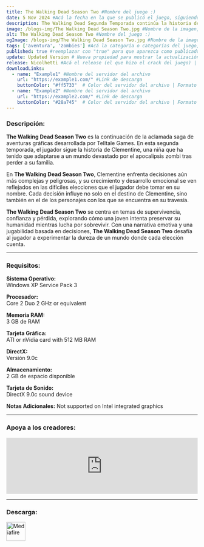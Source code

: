 ```yaml
---
title: The Walking Dead Season Two #Nombre del juego :)
date: 5 Nov 2024 #Acá la fecha en la que se publicó el juego, siguiendo este formato: Dia "30", Mes "Oct", Año "2024" = como debe quedar: 30 Oct 2024
description: The Walking Dead Segunda Temporada continúa la historia de Clementine, una joven que quedó huérfana tras el apocalipsis de los muertos vivientes. Abandonada a su suerte, se ha visto obligada a aprender cómo sobrevivir en un mundo que ha perdido la cordura. #Acá una mini descripción del juego
image: /blogs-img/The Walking Dead Season Two.jpg #Nombre de la imagen, por lo general es exactamente el mismo nombre que el juego excluyendo lo ":" (Dos puntos)
alt: The Walking Dead Season Two #Nombre del juego :)
ogImage: /blogs-img/The Walking Dead Season Two.jpg #Nombre de la imagen, por lo general es exactamente el mismo nombre que el juego excluyendo lo ":" (Dos puntos)
tags: ['aventura', 'zombies'] #Acá la categoría o categorías del juego, si es más de una se coloca en este formato: ['categoría1', 'categoría2']
published: true #reemplazar con "true" para que aparezca como publicado
update: Updated Version # Nueva propiedad para mostrar la actualización | Formato: v1.0.0
release: Nicolhetti #Acá el release (el que hizo el crack del juego) | Formato: Nicolhetti
downloadLinks:
  - name: "Example1" #Nombre del servidor del archivo
    url: "https://example1.com/" #Link de descarga
    buttonColor: "#ff5733"  # Color del servidor del archivo | Formato hexadecimal | MediaFire: #0171F0 | Buzzheavier: #FF6600 |
  - name: "Example2" #Nombre del servidor del archivo
    url: "https://example2.com/" #Link de descarga
    buttonColor: "#28a745"  # Color del servidor del archivo | Formato hexadecimal | MediaFire: #0171F0 | Buzzheavier: #FF6600 |
---
```


<!--En VSCode seleccionando una palabra, por ejemplo: "The Walking Dead Season Two" y apretando Ctrl+F2 se seleccionan todas las palabras iguales-->

### Descripción:
**The Walking Dead Season Two** es la continuación de la aclamada saga de aventuras gráficas desarrollada por Telltale Games. En esta segunda temporada, el jugador sigue la historia de Clementine, una niña que ha tenido que adaptarse a un mundo devastado por el apocalipsis zombi tras perder a su familia. 

En **The Walking Dead Season Two**, Clementine enfrenta decisiones aún más complejas y peligrosas, y su crecimiento y desarrollo emocional se ven reflejados en las difíciles elecciones que el jugador debe tomar en su nombre. Cada decisión influye no solo en el destino de Clementine, sino también en el de los personajes con los que se encuentra en su travesía.

**The Walking Dead Season Two** se centra en temas de supervivencia, confianza y pérdida, explorando cómo una joven intenta preservar su humanidad mientras lucha por sobrevivir. Con una narrativa emotiva y una jugabilidad basada en decisiones, **The Walking Dead Season Two** desafía al jugador a experimentar la dureza de un mundo donde cada elección cuenta.
<!--Prompt para Chat-GPT: Hazme una descripción para el juego "The Walking Dead Season Two" y cada que menciones "The Walking Dead Season Two" ponlo en negrita -->

---

### Requisitos:
**Sistema Operativo:**  
Windows XP Service Pack 3

**Procesador:**  
Core 2 Duo 2 GHz or equivalent

**Memoria RAM:**  
3 GB de RAM

**Tarjeta Gráfica:**  
ATI or nVidia card with 512 MB RAM

**DirectX:**  
Versión 9.0c

**Almacenamiento:**  
2 GB de espacio disponible

**Tarjeta de Sonido:**  
DirectX 9.0c sound device

**Notas Adicionales:**
Not supported on Intel integrated graphics

<!--Si falta o sobra un requisito se quita o se agrega manteniendo el mismo formato-->

---

### Apoya a los creadores:
<iframe src="https://store.steampowered.com/widget/261030/" frameborder="0" style="background-color: transparent; width: 100% !important; aspect-ratio: 646 / 190;"></iframe>

<!--Reemplazar los numeros (AppID) del juego (en este caso 2668510) por el numero (AppID) correspondiente con el juego a publicar-->
<!--El AppID se encuentra en la URL del Juego en Steam-->

---

### Descarga:

[<img src="https://gist.github.com/cxmeel/0dbc95191f239b631c3874f4ccf114e2/raw/download.svg" alt="Mediafire" height="50" />](https://www.mediafire.com/file/p7hf0tob9mkkimc/The_Walking_Dead_-_Season_2.zip/file)

<!-- # se debe reemplazar por el link de descarga-->

<!--NOMBRE-DEL-SERVICIO se debe reemplazar por el servicio donde está subido el juego-->